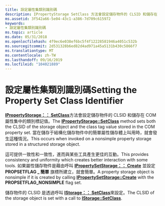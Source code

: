 ```yaml
---
title: 設定屬性集類別識別碼
description: IPropertyStorage SetClass 方法會設定儲存物件的 CLSID 和儲存在 COM 屬性集中的類別標記值。 當在儲存于結構化儲存物件中的簡單屬性儲存體上叫用時，就會發生這種情況。
ms.assetid: 3f542a66-5e04-43c1-a386-7d709c615972
keywords:
- 設定屬性集類別識別碼
ms.topic: article
ms.date: 05/31/2018
ms.openlocfilehash: 4f9ec6e038ef6bc5f4f12228581946a4051c532b
ms.sourcegitcommit: 2d531328b6ed82d4ad971a45a5131b430c5866f7
ms.translationtype: MT
ms.contentlocale: zh-TW
ms.lasthandoff: 09/16/2019
ms.locfileid: "104021889"
---
```

# <a name="setting-the-property-set-class-identifier"></a><span data-ttu-id="b31de-105">設定屬性集類別識別碼</span><span class="sxs-lookup"><span data-stu-id="b31de-105">Setting the Property Set Class Identifier</span></span>

<span data-ttu-id="b31de-106">[**IPropertyStorage：： SetClass**](/windows/desktop/api/Propidl/nf-propidl-ipropertystorage-setclass)方法會設定儲存物件的 CLSID 和儲存在 COM 屬性集中的類別標記值。</span><span class="sxs-lookup"><span data-stu-id="b31de-106">The [**IPropertyStorage::SetClass**](/windows/desktop/api/Propidl/nf-propidl-ipropertystorage-setclass) method sets both the CLSID of the storage object and the class tag value stored in the COM property set.</span></span> <span data-ttu-id="b31de-107">當在儲存于結構化儲存物件中的簡單屬性儲存體上叫用時，就會發生這種情況。</span><span class="sxs-lookup"><span data-stu-id="b31de-107">This occurs when invoked on a nonsimple property storage stored in a structured storage object.</span></span>

<span data-ttu-id="b31de-108">這可提供一致性和一致性，進而與某些工具產生更佳的互動。</span><span class="sxs-lookup"><span data-stu-id="b31de-108">This provides consistency and uniformity which creates better interaction with some tools.</span></span> <span data-ttu-id="b31de-109">如果屬性儲存物件是藉由呼叫 [**IPropertySetStorage：： Create**](/windows/desktop/api/Propidl/nf-propidl-ipropertysetstorage-create) 並設定 **PROPSETFLAG \_ 簡單** 旗標所建立，就會簡單。</span><span class="sxs-lookup"><span data-stu-id="b31de-109">A property storage object is nonsimple if it is created by calling [**IPropertySetStorage::Create**](/windows/desktop/api/Propidl/nf-propidl-ipropertysetstorage-create) with the **PROPSETFLAG\_NONSIMPLE** flag set.</span></span>

<span data-ttu-id="b31de-110">儲存物件的 CLSID 是透過呼叫 [**IStorage：： SetClass**](/windows/desktop/api/Objidl/nf-objidl-istorage-setclass)來設定。</span><span class="sxs-lookup"><span data-stu-id="b31de-110">The CLSID of the storage object is set with a call to [**IStorage::SetClass**](/windows/desktop/api/Objidl/nf-objidl-istorage-setclass).</span></span>

 

 




